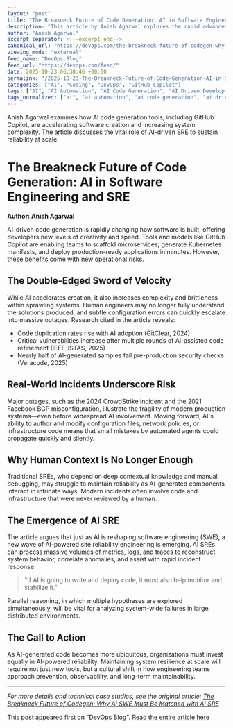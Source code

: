 ```yaml
---
layout: "post"
title: "The Breakneck Future of Code Generation: AI in Software Engineering and SRE"
description: "This article by Anish Agarwal explores the rapid advancement of AI-driven code generation, highlighting its transformative impact on software development and the parallel need for AI-powered site reliability engineering (SRE). It discusses real-world incidents, research on AI code quality, and how AI SREs can help maintain system resilience and reliability as complexity grows. Readers will gain insights into challenges such as technical debt, observability, and the requirements for new reliability paradigms in the AI era."
author: "Anish Agarwal"
excerpt_separator: <!--excerpt_end-->
canonical_url: "https://devops.com/the-breakneck-future-of-codegen-why-ai-swe-must-be-matched-with-ai-sre/"
viewing_mode: "external"
feed_name: "DevOps Blog"
feed_url: "https://devops.com/feed/"
date: 2025-10-23 06:30:46 +00:00
permalink: "/2025-10-23-The-Breakneck-Future-of-Code-Generation-AI-in-Software-Engineering-and-SRE.html"
categories: ["AI", "Coding", "DevOps", "GitHub Copilot"]
tags: ["AI", "AI Automation", "AI Code Generation", "AI Driven Development", "AI in DevOps", "AI Infrastructure", "AI Observability", "AI Operations", "AI Reliability", "AI SRE", "Automation", "Business Of DevOps", "Cloud Native", "Cloud Native Systems", "Code Duplication", "Coding", "Configuration Management", "Contributed Content", "DevOps", "Distributed Inference", "Engineering Best Practices", "GitHub Copilot", "IaC", "Incident Management", "KubeCon + CNC NA", "Kubernetes", "Microservices", "Parallel Reasoning", "Posts", "Production Systems", "Resilience Engineering", "Site Reliability Engineering", "Software Reliability", "Software Vulnerabilities", "System Observability", "Technical Debt"]
tags_normalized: ["ai", "ai automation", "ai code generation", "ai driven development", "ai in devops", "ai infrastructure", "ai observability", "ai operations", "ai reliability", "ai sre", "automation", "business of devops", "cloud native", "cloud native systems", "code duplication", "coding", "configuration management", "contributed content", "devops", "distributed inference", "engineering best practices", "github copilot", "iac", "incident management", "kubecon plus cnc na", "kubernetes", "microservices", "parallel reasoning", "posts", "production systems", "resilience engineering", "site reliability engineering", "software reliability", "software vulnerabilities", "system observability", "technical debt"]
---
```


Anish Agarwal examines how AI code generation tools, including GitHub Copilot, are accelerating software creation and increasing system complexity. The article discusses the vital role of AI-driven SRE to sustain reliability at scale.<!--excerpt_end-->

# The Breakneck Future of Code Generation: AI in Software Engineering and SRE

**Author: Anish Agarwal**

AI-driven code generation is rapidly changing how software is built, offering developers new levels of creativity and speed. Tools and models like GitHub Copilot are enabling teams to scaffold microservices, generate Kubernetes manifests, and deploy production-ready applications in minutes. However, these benefits come with new operational risks.

## The Double-Edged Sword of Velocity

While AI accelerates creation, it also increases complexity and brittleness within sprawling systems. Human engineers may no longer fully understand the solutions produced, and subtle configuration errors can quickly escalate into massive outages. Research cited in the article reveals:

- Code duplication rates rise with AI adoption (GitClear, 2024)
- Critical vulnerabilities increase after multiple rounds of AI-assisted code refinement (IEEE-ISTAS, 2025)
- Nearly half of AI-generated samples fail pre-production security checks (Veracode, 2025)

## Real-World Incidents Underscore Risk

Major outages, such as the 2024 CrowdStrike incident and the 2021 Facebook BGP misconfiguration, illustrate the fragility of modern production systems—even before widespread AI involvement. Moving forward, AI's ability to author and modify configuration files, network policies, or infrastructure code means that small mistakes by automated agents could propagate quickly and silently.

## Why Human Context Is No Longer Enough

Traditional SREs, who depend on deep contextual knowledge and manual debugging, may struggle to maintain reliability as AI-generated components interact in intricate ways. Modern incidents often involve code and infrastructure that were never reviewed by a human.

## The Emergence of AI SRE

The article argues that just as AI is reshaping software engineering (SWE), a new wave of AI-powered site reliability engineering is emerging. AI SREs can process massive volumes of metrics, logs, and traces to reconstruct system behavior, correlate anomalies, and assist with rapid incident response.

> "If AI is going to write and deploy code, it must also help monitor and stabilize it."

Parallel reasoning, in which multiple hypotheses are explored simultaneously, will be vital for analyzing system-wide failures in large, distributed environments.

## The Call to Action

As AI-generated code becomes more ubiquitous, organizations must invest equally in AI-powered reliability. Maintaining system resilience at scale will require not just new tools, but a cultural shift in how engineering teams approach prevention, observability, and long-term maintainability.

---

*For more details and technical case studies, see the original article: [The Breakneck Future of Codegen: Why AI SWE Must Be Matched with AI SRE](https://devops.com/the-breakneck-future-of-codegen-why-ai-swe-must-be-matched-with-ai-sre/)*

This post appeared first on "DevOps Blog". [Read the entire article here](https://devops.com/the-breakneck-future-of-codegen-why-ai-swe-must-be-matched-with-ai-sre/)
